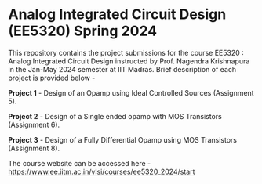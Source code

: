 # Analog Integrated Circuit Design (EE5320) Spring 2024

This repository contains the project submissions for the course EE5320 : Analog Integrated Circuit Design instructed by Prof. Nagendra Krishnapura in the Jan-May 2024 semester at IIT Madras. Brief description of each project is provided below -

**Project 1** - Design of an Opamp using Ideal Controlled Sources (Assignment 5).

**Project 2** - Design of a Single ended opamp with MOS Transistors (Assignment 6).

**Project 3** - Design of a Fully Differential Opamp using MOS Transistors (Assignment 8).

The course website can be accessed here - https://www.ee.iitm.ac.in/vlsi/courses/ee5320_2024/start
